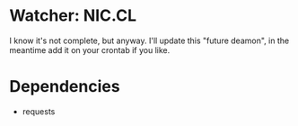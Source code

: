 # Watcher: NIC.CL
I know it's not complete, but anyway.
I'll update this "future deamon", in the meantime add it on your crontab if you like.

# Dependencies
- requests
